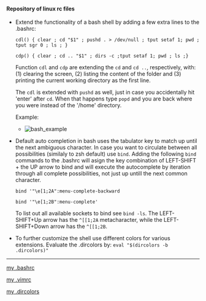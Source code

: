 #### Repository of linux rc files

 - Extend the functionality of a bash shell by adding a few extra lines to the .bashrc:

	`cdl() { clear ; cd "$1" ; pushd . > /dev/null ; tput setaf 1; pwd ; tput sgr 0 ; ls ; }`

	`cdp() { clear ; cd .. "$1" ; dirs -c ;tput setaf 1; pwd ; ls ;}`

	Function `cdl` and `cdp` are extending the `cd` and `cd ..`, respectively,
	with: (1) clearing the screen, (2) listing the content of the folder and (3)
	printing the current working directory as the first line.  


	The `cdl` is extended with `pushd` as well, just in case you accidentally hit 'enter' after `cd`. When that happens 
	type `popd` and you are back where you were instead of the '/home' directory. 

	Example:

	- ![bash_example](https://raw.github.com/bkocis/linux_rc-s/master/bash_prompt.gif)


 - Default auto completion in bash uses the tabulator key to match up until the next ambiguous character.
	In case you want to circulate between all possibilities (similaly to zsh default) use `bind`. Adding the following `bind` commands to the .bashrc will asign the key combination of LEFT-SHIFT + the UP arrow to bind and will execute the autocomplete by iteration through all complete possibilities, not just up untill the next common character.

	`bind '"\e[1;2A":menu-complete-backward`

	`bind '"\e[1;2B":menu-complete'`

	To list out all available sockets to bind see `bind -ls`. 
	The LEFT-SHIFT+Up arrow has the `^[[1;2A` metacharacter, while the LEFT-SHIFT+Down arrow has the `^[[1;2B`. 


 - To further customize the shell use different colors for various extensions.
	Evaluate the .dircolors by:
	`eval "$(dircolors -b .dircolors)"`




---
[my .bashrc](https://github.com/bkocis/linux_rc-s/blob/master/bashrc)


[my .vimrc](https://github.com/bkocis/linux_rc-s/blob/master/vimrc)


[my .dircolors](https://github.com/bkocis/linux_rc-s/blob/master/dircolors)


 



